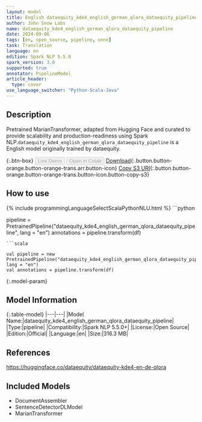 ```yaml
---
layout: model
title: English dataequity_kde4_english_german_qlora_dataequity_pipeline pipeline MarianTransformer from dataequity
author: John Snow Labs
name: dataequity_kde4_english_german_qlora_dataequity_pipeline
date: 2024-09-06
tags: [en, open_source, pipeline, onnx]
task: Translation
language: en
edition: Spark NLP 5.5.0
spark_version: 3.0
supported: true
annotator: PipelineModel
article_header:
  type: cover
use_language_switcher: "Python-Scala-Java"
---
```


## Description

Pretrained MarianTransformer, adapted from Hugging Face and curated to provide scalability and production-readiness using Spark NLP.`dataequity_kde4_english_german_qlora_dataequity_pipeline` is a English model originally trained by dataequity.

{:.btn-box}
<button class="button button-orange" disabled>Live Demo</button>
<button class="button button-orange" disabled>Open in Colab</button>
[Download](https://s3.amazonaws.com/auxdata.johnsnowlabs.com/public/models/dataequity_kde4_english_german_qlora_dataequity_pipeline_en_5.5.0_3.0_1725635988114.zip){:.button.button-orange.button-orange-trans.arr.button-icon}
[Copy S3 URI](s3://auxdata.johnsnowlabs.com/public/models/dataequity_kde4_english_german_qlora_dataequity_pipeline_en_5.5.0_3.0_1725635988114.zip){:.button.button-orange.button-orange-trans.button-icon.button-copy-s3}

## How to use



<div class="tabs-box" markdown="1">
{% include programmingLanguageSelectScalaPythonNLU.html %}
```python

pipeline = PretrainedPipeline("dataequity_kde4_english_german_qlora_dataequity_pipeline", lang = "en")
annotations =  pipeline.transform(df)   

```
```scala

val pipeline = new PretrainedPipeline("dataequity_kde4_english_german_qlora_dataequity_pipeline", lang = "en")
val annotations = pipeline.transform(df)

```
</div>

{:.model-param}
## Model Information

{:.table-model}
|---|---|
|Model Name:|dataequity_kde4_english_german_qlora_dataequity_pipeline|
|Type:|pipeline|
|Compatibility:|Spark NLP 5.5.0+|
|License:|Open Source|
|Edition:|Official|
|Language:|en|
|Size:|316.3 MB|

## References

https://huggingface.co/dataequity/dataequity-kde4-en-de-qlora

## Included Models

- DocumentAssembler
- SentenceDetectorDLModel
- MarianTransformer